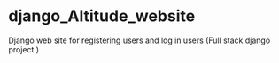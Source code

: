 # django_Altitude_website
Django web site for registering users and log in users (Full stack django project )
